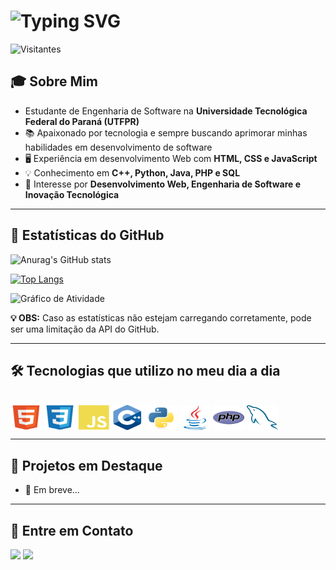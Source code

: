 # <img src="https://readme-typing-svg.demolab.com?font=Fira+Code&weight=500&size=24&pause=1000&color=F75C7E&width=435&lines=Ol%C3%A1!+Eu+sou+o+Gabriel+Cotrim+Miron;Bem-vindo+ao+meu+perfil+no+GitHub!" alt="Typing SVG" />

![Visitantes](https://visitor-badge.laobi.icu/badge?page_id=GabrielCotrimMiron)

## 🎓 Sobre Mim
- Estudante de Engenharia de Software na **Universidade Tecnológica Federal do Paraná (UTFPR)**  
- 📚 Apaixonado por tecnologia e sempre buscando aprimorar minhas habilidades em desenvolvimento de software  
- 🖥️ Experiência em desenvolvimento Web com **HTML, CSS e JavaScript**  
- 💡 Conhecimento em **C++, Python, Java, PHP e SQL**  
- 🚀 Interesse por **Desenvolvimento Web, Engenharia de Software e Inovação Tecnológica**  

---

## 🚀 Estatísticas do GitHub

![Anurag's GitHub stats](https://github-readme-stats.vercel.app/api?username=GabrielCotrimMiron&show_icons=true&theme=radical)  

[![Top Langs](https://github-readme-stats.vercel.app/api/top-langs/?username=GabrielCotrimMiron&layout=compact&theme=radical)](https://github.com/anuraghazra/github-readme-stats)  

![Gráfico de Atividade](https://activity-graph.herokuapp.com/graph?username=GabrielCotrimMiron&theme=radical)  

**💡 OBS:** Caso as estatísticas não estejam carregando corretamente, pode ser uma limitação da API do GitHub.  

---

## 🛠️ Tecnologias que utilizo no meu dia a dia  

<div style="display: inline_block"><br>
  <img align="center" alt="HTML" height="40" width="50" src="https://raw.githubusercontent.com/devicons/devicon/master/icons/html5/html5-original.svg">
  <img align="center" alt="CSS" height="40" width="50" src="https://raw.githubusercontent.com/devicons/devicon/master/icons/css3/css3-original.svg">
  <img align="center" alt="JavaScript" height="40" width="50" src="https://raw.githubusercontent.com/devicons/devicon/master/icons/javascript/javascript-plain.svg">
  <img align="center" alt="C++" height="40" width="50" src="https://raw.githubusercontent.com/devicons/devicon/master/icons/cplusplus/cplusplus-original.svg">
  <img align="center" alt="Python" height="40" width="50" src="https://raw.githubusercontent.com/devicons/devicon/master/icons/python/python-original.svg">
  <img align="center" alt="Java" height="40" width="50" src="https://raw.githubusercontent.com/devicons/devicon/master/icons/java/java-original.svg">
  <img align="center" alt="PHP" height="40" width="50" src="https://raw.githubusercontent.com/devicons/devicon/master/icons/php/php-original.svg">
  <img align="center" alt="MySQL" height="40" width="50" src="https://raw.githubusercontent.com/devicons/devicon/master/icons/mysql/mysql-original.svg">
</div>

---

## 📌 Projetos em Destaque  
- 🚧 Em breve...

---

## 📩 Entre em Contato  

<div>
  <a href="mailto:gabrielcmiron@gmail.com"><img src="https://img.shields.io/badge/-Gmail-D14836?style=for-the-badge&logo=gmail&logoColor=white"/></a>
  <a href="https://www.linkedin.com/in/gabriel-c-miron/" target="_blank"><img src="https://img.shields.io/badge/-LinkedIn-0077B5?style=for-the-badge&logo=linkedin&logoColor=white"/></a>
</div>
